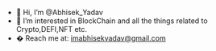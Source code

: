 - 👋 Hi, I’m @Abhisek_Yadav
- 👀 I’m interested in BlockChain and all the things related to Crypto,DEFI,NFT etc.
- � Reach me at: imabhisekyadav@gmail.com

<!---
Abhisek1999/Abhisek1999 is a ✨ special ✨ repository because its `README.md` (this file) appears on your GitHub profile.
You can click the Preview link to take a look at your changes.
--->
